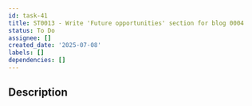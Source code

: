 ```yaml
---
id: task-41
title: ST0013 - Write 'Future opportunities' section for blog 0004
status: To Do
assignee: []
created_date: '2025-07-08'
labels: []
dependencies: []
---
```


## Description

